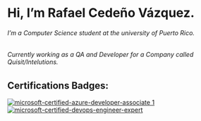 # Hi, I’m Rafael Cedeño Vázquez.
###### I’m a Computer Science student at the university of Puerto Rico. 
###### Currently working as a QA and Developer for a Company called Quisit/Intelutions.


## Certifications Badges:

[![microsoft-certified-azure-developer-associate 1](https://user-images.githubusercontent.com/55097377/194674692-d656dd22-46d4-4726-be17-a4fb3088f7bb.png)](https://www.credly.com/badges/a611c507-1a87-4e49-b550-246b9c883fa7/public_url)  [![microsoft-certified-devops-engineer-expert](https://user-images.githubusercontent.com/55097377/194674570-37be3e1b-31cd-4c7d-ba19-a1aa64a3a657.png)](https://www.credly.com/badges/da1594c5-de52-4966-aa94-74ad3cdbad67/public_url)



